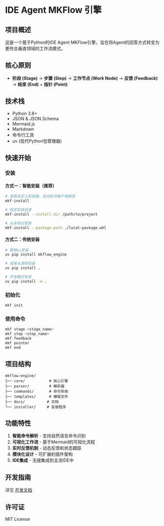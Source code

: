 # IDE Agent MKFlow 引擎

## 项目概述

这是一个基于Python的IDE Agent MKFlow引擎，旨在将Agent的回答方式转变为更符合垂直领域的工作流模式。

## 核心原则

- **阶段 (Stage)** → **步骤 (Step)** → **工作节点 (Work Node)** → **反馈 (Feedback)** → **结束 (End)** + **指针 (Point)**

## 技术栈

- Python 3.8+
- JSON & JSON Schema
- Mermaid.js
- Markdown
- 命令行工具
- uv (现代Python包管理器)

## 快速开始

### 安装

#### 方式一：智能安装（推荐）
```bash
# 使用自定义安装器，自动检测客户端类型
mkf-install

# 指定安装目录
mkf-install --install-dir /path/to/project

# 从本地包安装
mkf-install --package-path ./local-package.whl
```

#### 方式二：传统安装
```bash
# 使用uv安装
uv pip install mkflow_engine

# 或者从源码安装
uv pip install .

# 开发模式安装
uv pip install -e .
```

### 初始化
```bash
mkf init
```

### 使用命令
```bash
mkf stage <stage_name>
mkf step <step_name>
mkf feedback
mkf pointer
mkf end
```

## 项目结构

```
mkflow-engine/
├── core/           # 核心引擎
├── parser/         # 解析器
├── commands/       # 命令系统
├── templates/      # 模板文件
├── docs/          # 文档
└── installer/     # 安装程序
```

## 功能特性

1. **智能命令解析** - 支持自然语言命令识别
2. **可视化工作流** - 基于Mermaid的可视化流程
3. **实时反馈机制** - 动态反馈和状态跟踪
4. **模块化设计** - 可扩展的插件架构
5. **IDE集成** - 无缝集成到主流IDE中

## 开发指南

详见 [开发文档](./docs/development.md)

## 许可证

MIT License